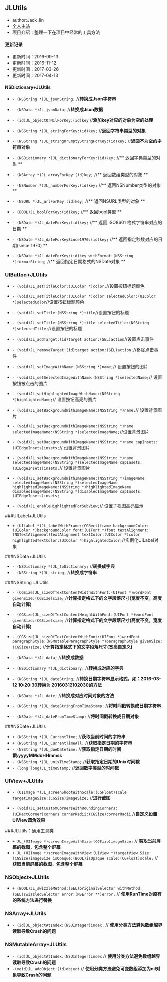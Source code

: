 ## JLUtils

- author:Jack_lin
- [个人主站](https://123sunxiaolin.github.io)
- 项目介绍：整理一下在项目中经常的工具方法

####  更新记录
- 更新时间：2016-09-13
- 更新时间：2016-11-12
- 更新时间：2017-03-26
- 更新时间：2017-04-13

#### NSDictionary+JLUtils
- `- (NSString *)JL_jsonString;` //**转换成Json字符串**

- `- (NSData *)JL_jsonData;` //**转换成Json数据**

- `- (id)JL_objectOrNilForKey:(id)key` //**添加key对应的对象为空的处理**

- `- (NSString *)JL_stringForKey:(id)key;` //**返回字符串类型的对象**

- `- (NSString *)JL_stringOrEmptyStringForKey:(id)key;` //**返回不为空的字符串对象**

- `- (NSDictionary *)JL_dictionaryForKey:(id)key;` //** 返回字典类型的对象 **

- `- (NSArray *)JL_arrayForKey:(id)key;` //** 返回数组类型的对象 **

- `- (NSNumber *)JL_numberForKey:(id)key;` //** 返回NSNumber类型的对象 **

- `- (NSURL *)JL_urlForKey:(id)key;` //** 返回NSURL类型的对象 **

- `- (BOOL)JL_boolForKey:(id)key;` //** 返回bool类型 **

- `- (NSDate *)JL_dateForKey:(id)key;` //** 返回 ISO8601 格式字符串对应的日期 **

- `- (NSDate *)JL_dateForKeySince1970:(id)key;` //** 返回指定秒数对应的日期(since 1970) **

- `- (NSDate *)JL_dateForKey:(id)key withFormat:(NSString *)formatString;` //** 返回指定日期格式的NSDate对象 **

### UIButton+JLUtils
- `- (void)JL_setTitleColor:(UIColor *)color;`//设置按钮标题颜色
- `- (void)JL_setTitleColor:(UIColor *)color
           selectedColor:(UIColor *)selectedColor`//设置按钮标题颜色
           
- `- (void)JL_setTitle:(NSString *)title`//设置按钮的标题
- `- (void)JL_setTitle:(NSString *)title
      selectedTitle:(NSString *)selectedTitle;`//设置按钮的标题
- `- (void)JL_addTarget:(id)target action:(SEL)action`//设置点击事件
- `- (void)JL_removeTarget:(id)target action:(SEL)action;`//移除点击事件
- `- (void)JL_setImageWithName:(NSString *)name;`// 设置按钮的图片
- `- (void)JL_setSelectedImageWithName:(NSString *)selectedName;`// 设置按钮被点击的图片
- `- (void)JL_setHighlightedImageWithName:(NSString *)highlightedName;`// 设置按钮高亮的图片
- `- (void)JL_setBackgroundWithImageName:(NSString *)name;`// 设置背景图片
- `- (void)JL_setBackgroundWithImageName:(NSString *)name
                    selectedImageName:(NSString *)selectedImageName;`//设置背景图片
- `- (void)JL_setBackgroundWithImageName:(NSString *)name
                            capInsets:(UIEdgeInsets)insets;`// 设置背景图片
- `- (void)JL_setBackgroundWithImageName:(NSString *)name
                    selectedImageName:(NSString *)selectedImageName
                            capInsets:(UIEdgeInsets)insets;`// 设置背景图片
- `- (void)JL_setBackgroundWithImageName:(NSString *)imageName
                    selectedImageName:(NSString *)selectedImageName
                 highlightedImageName:(NSString *)highlightedImageName
                    disabledImageName:(NSString *)disabledImageName
                            capInsets:(UIEdgeInsets)insets;`
- `- (void)JL_enableHighlightedForSubView;`// 设置子视图高亮显示    

###UILabel+JLUtils
- `+ (UILabel *)JL_labelWithFrame:(CGRect)frame
               backgroundColor:(UIColor *)backgroundColor
                          font:(UIFont *)font
                 textAlignment:(NSTextAlignment)textAlignment
                     textColor:(UIColor *)color
          highlightedTextColor:(UIColor *)highlightedColor;`//实例化UILabel对象

###NSData+JLUtils

- `- (NSDictionary *)JL_toDictionary;` //**转换成字典**
- `- (NSString *)JL_string;` //**转换成字符串**

###NSString+JLUtils
- `- (CGSize)JL_sizeOfTextContentWidthWithFont:(UIFont *)wordFont givenSize:(CGSize)size;` //**计算指定格式下的文字段落尺寸(宽度不变，高度自动计算)**

- `- (CGSize)JL_sizeOfTextContentHeightWithFont:(UIFont *)wordFont givenSize:(CGSize)size;` //**计算指定格式下的文字段落尺寸(高度不变，宽度自动计算)**
- `- (CGSize)JL_sizeOfTextContentWithFont:(UIFont *)wordFont
                     paragraphStyle:(NSMutableParagraphStyle *)paragraphStyle
                          givenSize:(CGSize)size;` //**计算指定格式下的文字段落尺寸(宽高自定义)**
                          
- `- (NSData *)JL_data;` //**转换成数据**
- `- (NSDictionary *)JL_dictionary;` //**转换成对应的字典**
- `- (NSString *)JL_dateString;` //**转换日期字符串显示格式，如：2016-03-12 10:20:30转换为 20160312102030的方法**
- `- (NSDate *)JL_date;` //**转换成对应时间对象的方法**
- `- (NSString *)JL_dateStringFromTimeStamp;` //**将时间戳转换成日期字符串**
- `- (NSDate *)JL_dateFromTimeStamp;` //**将时间戳转换成日期对象**

###NSDate+JLUtils

- `+ (NSString *)JL_CurrentTime;` //**获取当前时间的字符串**
- `+ (NSString *)JL_CurrentTimeAll;` //**获取指定日期的字符串**
- `- (NSString *)JL_dueDateTime;` //**获取指定日期的时间戳:yyyyMMddHHmmss**
- `- (NSString *)JL_unixTimeStamp;` //**获取指定日期的Unix时间戳**
- `- (long long)JL_timeStamp;` //**返回数字类型的时间戳**

### UIView+JLUtils
- `- (UIImage *)JL_screenShootWithScale:(CGFloat)scale targetImageSize:(CGSize)imageSize;` //**进行截图**

- `- (void)JL_setCustomCornersWithRoundingCorners:(UIRectCorner)corners
                                cornerRadii:(CGSize)cornerRadii` //**自定义设置UIView圆角效果**



###JLUtils：通用工具类
- `+ JL_(UIImage *)screenImageWithSize:(CGSize)imageSize;` // **获取当前屏幕的截图，包含整个屏幕**
- `+ JL_(UIImage *)screenImageWithView:(UIView *)targetView Size:(CGSize)imageSize isOpaque:(BOOL)isOpaque scale:(CGFloat)scale;` // **获取当前屏幕的截图，包含整个屏幕**


### NSObject+JLUtils
- `+ (BOOL)JL_swizzleMethod:(SEL)originalSelector withMethod:(SEL)swizzledSelector error:(NSError **)error;` // **使用RunTime对原有的系统方法进行替换**

### NSArray+JLUtils
- `- (id)JL_objectAtIndex:(NSUInteger)index;` // **使用分类方法避免数组越界读取导致Crash的问题**

### NSMutableArray+JLUtils
- `- (id)JL_objectAtIndex:(NSUInteger)index` // **使用分类方法避免数组越界读取导致Crash的问题**
- `-(void)JL_addObject:(id)object` // **使用分类方法避免可变数组添加为nil对象导致Crash的问题**
